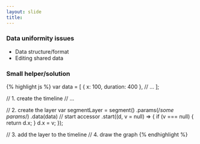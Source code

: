 ```yaml
---
layout: slide
title: 
---
```


### Data uniformity issues

* Data structure/format
* Editing shared data

### Small helper/solution

{% highlight js %}
var data = [
  { x: 100, duration: 400 },
  // ...
];

// 1. create the timeline
// ...

// 2. create the layer
var segmentLayer = segment()
  .params(/*some params*/)
  .data(data)
  // start accessor
  .start((d, v = null) => { 
    if (v === null) { return d.x; }
    d.x = v;
  });

// 3. add the layer to the timeline
// 4. draw the graph
{% endhighlight %}